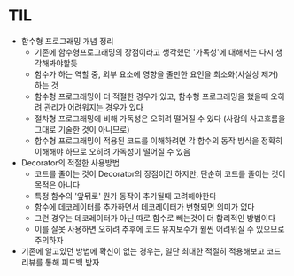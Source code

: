 # TIL

- 함수형 프로그래밍 개념 정리
    - 기존에 함수형프로그래밍의 장점이라고 생각했던 '가독성'에 대해서는 다시 생각해봐야할듯
    - 함수가 하는 역할 중, 외부 요소에 영향을 줄만한 요인을 최소화(사실상 제거) 하는 것
    - 함수형 프로그래밍이 더 적절한 경우가 있고, 함수형 프로그래밍을 했을때 오히려 관리가 어려워지는 경우가 있다
    - 절차형 프로그래밍에 비해 가독성은 오히려 떨어질 수 있다 (사람의 사고흐름을 그대로 기술한 것이 아니므로)
    - 함수형 프로그래밍이 적용된 코드를 이해하려면 각 함수의 동작 방식을 정확히 이해해야 하므로 오히려 가독성이 떨어질 수 있음
- Decorator의 적절한 사용방법
    - 코드를 줄이는 것이 Decorator의 장점이긴 하지만, 단순히 코드를 줄이는 것이 목적은 아니다
    - 특정 함수의 '앞뒤로' 뭔가 동작이 추가될때 고려해야한다
    - 함수에 데코레이터를 추가하면서 데코레이터가 변형되면 의미가 없다
    - 그런 경우는 데코레이터가 아닌 따로 함수로 빼는것이 더 합리적인 방법이다
    - 이를 잘못 사용하면 오히려 추후에 코드 유지보수가 훨씬 어려워질 수 있으므로 주의하자
- 기존에 알고있던 방법에 확신이 없는 경우는, 일단 최대한 적절히 적용해보고 코드리뷰를 통해 피드백 받자
